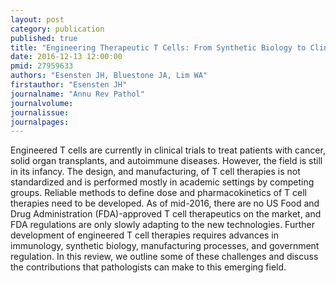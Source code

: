 ```yaml
---
layout: post
category: publication
published: true
title: "Engineering Therapeutic T Cells: From Synthetic Biology to Clinical Trials."
date: 2016-12-13 12:00:00
pmid: 27959633
authors: "Esensten JH, Bluestone JA, Lim WA"
firstauthor: "Esensten JH"
journalname: "Annu Rev Pathol"
journalvolume: 
journalissue: 
journalpages: 
---
```


Engineered T cells are currently in clinical trials to treat patients with cancer, solid organ transplants, and autoimmune diseases. However, the field is still in its infancy. The design, and manufacturing, of T cell therapies is not standardized and is performed mostly in academic settings by competing groups. Reliable methods to define dose and pharmacokinetics of T cell therapies need to be developed. As of mid-2016, there are no US Food and Drug Administration (FDA)-approved T cell therapeutics on the market, and FDA regulations are only slowly adapting to the new technologies. Further development of engineered T cell therapies requires advances in immunology, synthetic biology, manufacturing processes, and government regulation. In this review, we outline some of these challenges and discuss the contributions that pathologists can make to this emerging field.


